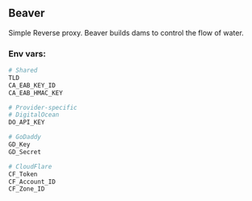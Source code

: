## Beaver

Simple Reverse proxy. Beaver builds dams to control the flow of water.

### Env vars:

```sh
# Shared
TLD
CA_EAB_KEY_ID
CA_EAB_HMAC_KEY

# Provider-specific
# DigitalOcean
DO_API_KEY

# GoDaddy
GD_Key
GD_Secret

# CloudFlare
CF_Token
CF_Account_ID
CF_Zone_ID
```